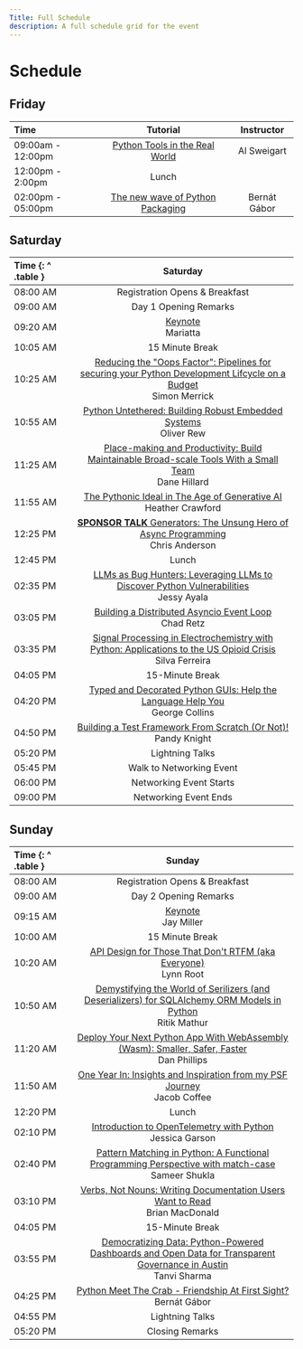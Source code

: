 ```yaml
---
Title: Full Schedule
description: A full schedule grid for the event
---
```


# Schedule

## Friday

| Time              |                                     Tutorial                                      |  Instructor  |
| :---------------- | :-------------------------------------------------------------------------------: | :----------: |
| 09:00am - 12:00pm |   [Python Tools in the Real World](./tutorials/#python-tools-in-the-real-world)   | Al Sweigart  |
| 12:00pm - 2:00pm  |                                       Lunch                                       |
| 02:00pm - 05:00pm | [The new wave of Python Packaging](./tutorials/#the-new-wave-of-python-packaging) | Bernát Gábor |

## Saturday

| Time {: ^ .table } |                                                                                                           Saturday                                                                                                           |
| :----------------- | :--------------------------------------------------------------------------------------------------------------------------------------------------------------------------------------------------------------------------: |
| 08:00&nbsp;AM      |                                                                                                Registration Opens & Breakfast                                                                                                |
| 09:00&nbsp;AM      |                                                                                                    Day 1 Opening Remarks                                                                                                     |
| 09:20&nbsp;AM      |                                                                                         [Keynote](./keynotes/#mariatta)<br/>Mariatta                                                                                         |
| 10:05&nbsp;AM      |                                                                                                       15 Minute Break                                                                                                        |
| 10:25&nbsp;AM      | [Reducing the "Oops Factor": Pipelines for securing your Python Development Lifcycle on a Budget](./talks/#reducing-the-oops-factor-pipelines-for-securing-your-python-development-lifecycle-on-a-budget)<br/> Simon Merrick |
| 10:55&nbsp;AM      |                                               [Python Untethered: Building Robust Embedded Systems](./talks/#python-untethered-building-robust-embedded-systems)<br/>Oliver Rew                                               |
| 11:25&nbsp;AM      |           [Place-making and Productivity: Build Maintainable Broad-scale Tools With a Small Team](./talks/#place-making-and-productivity-build-maintainable-broad-scale-tools-with-a-small-team)<br/>Dane Hillard            |
| 11:55&nbsp;AM      |                                                [The Pythonic Ideal in The Age of Generative AI](./talks/#the-pythonic-ideal-in-the-age-of-generative-ai)<br/>Heather Crawford                                                |
| 12:25&nbsp;PM      |                                               [**SPONSOR TALK** Generators: The Unsung Hero of Async Programming](./talks/#generators-the-unsung-hero-of-async-programming)<br/>Chris Anderson                                                |
| 12:45&nbsp;PM      |                                                                                                            Lunch                                                                                                             |
| 02:35&nbsp;PM      |                          [LLMs as Bug Hunters: Leveraging LLMs to Discover Python Vulnerabilities](./talks/#llms-as-bug-hunters-leveraging-llms-to-discover-python-vulnerabilities)<br/>Jessy Ayala                          |
| 03:05&nbsp;PM      |                                                        [Building a Distributed Asyncio Event Loop](./talks/#building-a-distributed-asyncio-event-loop)<br/>Chad Retz                                                         |
| 03:35&nbsp;PM      |        [Signal Processing in Electrochemistry with Python: Applications to the US Opioid Crisis](./talks/#signal-processing-in-electrochemistry-with-python-applications-to-the-us-opioids-crisis)<br/>Silva Ferreira        |
| 04:05&nbsp;PM      |                                                                                                       15-Minute Break                                                                                                        |
| 04:20&nbsp;PM      |                                    [Typed and Decorated Python GUIs: Help the Language Help You](./talks/#typed-and-decorated-python-guis-help-the-language-help-you)<br/>George Collins                                     |
| 04:50&nbsp;PM      |                                                 [Building a Test Framework From Scratch (Or Not)!](./talks/#building-a-test-framework-from-scratch-or-not)<br/>Pandy Knight                                                  |
| 05:20&nbsp;PM      |                                                                                                       Lightning Talks                                                                                                        |
| 05:45&nbsp;PM      |                                                                                                   Walk to Networking Event                                                                                                   |
| 06:00&nbsp;PM      |                                                                                                   Networking Event Starts                                                                                                    |
| 09:00&nbsp;PM      |                                                                                                    Networking Event Ends                                                                                                     |

## Sunday

| Time {: ^ .table } |                                                                                                             Sunday                                                                                                             |
| :----------------- | :----------------------------------------------------------------------------------------------------------------------------------------------------------------------------------------------------------------------------: |
| 08:00&nbsp;AM      |                                                                                                 Registration Opens & Breakfast                                                                                                 |
| 09:00&nbsp;AM      |                                                                                                     Day 2 Opening Remarks                                                                                                      |
| 09:15&nbsp;AM      |                                                                                        [Keynote](./keynotes/#jay-miller)<br/>Jay Miller                                                                                        |
| 10:00&nbsp;AM      |                                                                                                        15 Minute Break                                                                                                         |
| 10:20&nbsp;AM      |                                                [API Design for Those That Don't RTFM (aka Everyone)](./talks/#api-design-for-those-that-dont-rtfm-aka-everyone)<br/> Lynn Root                                                 |
| 10:50&nbsp;AM      |     [Demystifying the World of Serilizers (and Deserializers) for SQLAlchemy ORM Models in Python](./talks/#demystifying-the-world-of-serializers-and-deserializers-for-sqlalchemy-orm-models-in-python)<br/> Ritik Mathur     |
| 11:20&nbsp;AM      |                        [Deploy Your Next Python App With WebAssembly (Wasm): Smaller, Safer, Faster](./talks/#deploy-your-next-python-app-with-webassembly-wasm-smaller-safer-faster)<br/> Dan Phillips                        |
| 11:50&nbsp;AM      |                                        [One Year In: Insights and Inspiration from my PSF Journey](./talks/#one-year-in-insights-and-inspiration-from-my-psf-journey)<br/> Jacob Coffee                                        |
| 12:20&nbsp;PM      |                                                                                                             Lunch                                                                                                              |
| 02:10&nbsp;PM      |                                                      [Introduction to OpenTelemetry with Python](./talks/#introduction-to-opentelemetry-with-python)<br/> Jessica Garson                                                       |
| 02:40&nbsp;PM      |                [Pattern Matching in Python: A Functional Programming Perspective with match-case](./talks/#pattern-matching-in-python-a-functional-programming-perspective-with-match-case)<br/> Sameer Shukla                 |
| 03:10&nbsp;PM      |                                      [Verbs, Not Nouns: Writing Documentation Users Want to Read](./talks/#verbs-not-nouns-writing-documentation-users-want-to-read)<br/> Brian MacDonald                                      |
| 04:05&nbsp;PM      |                                                                                                        15-Minute Break                                                                                                         |
| 03:55&nbsp;PM      | [Democratizing Data: Python-Powered Dashboards and Open Data for Transparent Governance in Austin](./talks/#democratizing-data-python-powered-dashboards-and-open-data-for-transparent-governance-in-austin)<br/> Tanvi Sharma |
| 04:25&nbsp;PM      |                                                [Python Meet The Crab - Friendship At First Sight?](./talks/#python-meets-the-crab-friendship-at-first-sight)<br/> Bernát Gábor                                                 |
| 04:55&nbsp;PM      |                                                                                                        Lightning Talks                                                                                                         |
| 05:20&nbsp;PM      |                                                                                                        Closing Remarks                                                                                                         |

